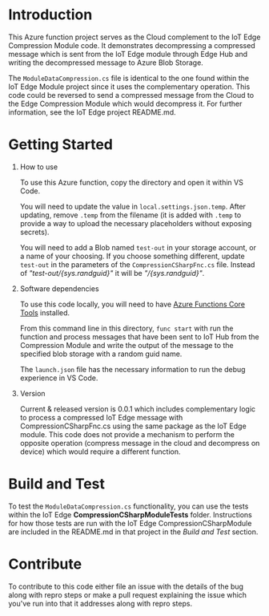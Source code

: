 # Introduction 

This Azure function project serves as the Cloud complement to the IoT Edge Compression Module code.  It demonstrates decompressing a compressed message which is sent from the IoT Edge module through Edge Hub and writing the decompressed message to Azure Blob Storage.

The `ModuleDataCompression.cs` file is identical to the one found within the IoT Edge Module project since it uses the complementary operation.  This code could be reversed to send a compressed message from the Cloud to the Edge Compression Module which would decompress it.  For further information, see the IoT Edge project README.md.

# Getting Started

1. How to use

    To use this Azure function, copy the directory and open it within VS Code.

    You will need to update the value in `local.settings.json.temp`.  After updating, remove `.temp` from the filename (it is added with `.temp` to 
    provide a way to upload the necessary placeholders without exposing secrets).

    You will need to add a Blob named `test-out` in your storage account, or a name of your choosing.  If you choose something different, update `test-out` 
    in the parameters of the `CompressionCSharpFnc.cs` file.  Instead of *"test-out/{sys.randguid}"* it will be *"<your chosen name>/{sys.randguid}"*.

2.	Software dependencies

    To use this code locally, you will need to have [Azure Functions Core Tools](https://docs.microsoft.com/en-us/azure/azure-functions/functions-run-local) installed.

    From this command line in this directory, `func start` with run the function and process messages that have been sent to IoT Hub from the Compression Module and write the output of the message to the specified blob storage with a random guid name. 

    The `launch.json` file has the necessary information to run the debug experience in VS Code.

3.  Version

    Current & released version is 0.0.1 which includes complementary logic to process a compressed IoT Edge message with CompressionCSharpFnc.cs
    using the same package as the IoT Edge module.  This code does not provide a mechanism to perform the opposite operation (compress message in the cloud and decompress on device) which would require a different function.

# Build and Test

To test the `ModuleDataCompression.cs` functionality, you can use the tests within the IoT Edge __CompressionCSharpModuleTests__ folder.  Instructions for how
those tests are run with the IoT Edge CompressionCSharpModule are included in the README.md in that project in the _Build and Test_ section.

# Contribute

To contribute to this code either file an issue with the details of the bug along with repro steps or 
make a pull request explaining the issue which you've run into that it addresses along with repro steps.